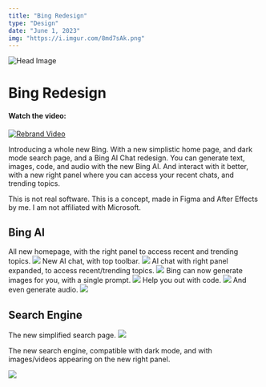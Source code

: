 ```yaml
---
title: "Bing Redesign"
type: "Design"
date: "June 1, 2023"
img: "https://i.imgur.com/8md7sAk.png"
---
```


![Head Image](https://i.imgur.com/8md7sAk.png)

# Bing Redesign

#### Watch the video:
[![Rebrand Video](https://i.imgur.com/WYuOPpN.png)](https://www.youtube.com/watch?v=8ubHW9GZZec)

Introducing a whole new Bing. With a new simplistic home page, and dark mode search page, and a Bing AI Chat redesign. You can generate text, images, code, and audio with the new Bing AI. And interact with it better, with a new right panel where you can access your recent chats, and trending topics.

This is not real software. This is a concept, made in Figma and After Effects by me. I am not affiliated with Microsoft.

## Bing AI

All new homepage, with the right panel to access recent and trending topics.
![](https://i.imgur.com/Bo4UvD4.png)
New AI chat, with top toolbar.
![](https://i.imgur.com/1vqK0hk.png)
AI chat with right panel expanded, to access recent/trending topics.
![](https://i.imgur.com/tieUZxa.png)
Bing can now generate images for you, with a single prompt.
![](https://i.imgur.com/Xt85T6e.png)
Help you out with code.
![](https://i.imgur.com/93Y5kpU.png)
And even generate audio.
![](https://i.imgur.com/ln9x7ny.png)

## Search Engine

The new simplified search page.
![](https://i.imgur.com/8aRZRdM.png)

The new search engine, compatible with dark mode, and with images/videos appearing on the new right panel.

![](https://i.imgur.com/sNgXx1x.png)